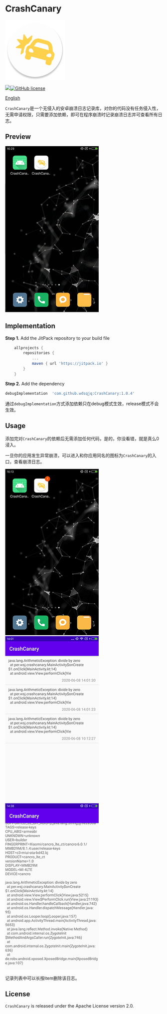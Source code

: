 ﻿# CrashCanary
![logo](img/ic_crash_logo.png)

[![](https://jitpack.io/v/wdsqjq/CrashCanary.svg)](https://jitpack.io/#wdsqjq/CrashCanary)[![GitHub license](https://img.shields.io/github/license/wdsqjq/CrashCanary.svg)](http://www.apache.org/licenses/LICENSE-2.0)

[English](./README_EN.md)

`CrashCanary`是一个无侵入的安卓崩溃日志记录库，对你的代码没有任务侵入性，无需申请权限，只需要添加依赖，即可在程序崩溃时记录崩溃日志并可查看所有日志。

## Preview

![preview](img/crash_canary.gif)

## Implementation

**Step 1.** Add the JitPack repository to your build file

```groovy
	allprojects {
		repositories {
			...
			maven { url 'https://jitpack.io' }
		}
	}
```

**Step 2.** Add the dependency

```groovy
debugImplementation  'com.github.wdsqjq:CrashCanary:1.0.4'
```

通过`debugImplementation`方式添加依赖只在debug模式生效，release模式不会生效。

## Usage

添加完对`CrashCanary`的依赖后无需添加任何代码，是的，你没看错，就是真么0浸入。

一旦你的应用发生异常崩溃，可以进入和你应用同名的图标为`CrashCanary`的入口，查看崩溃日志。

![enterance](img/enterance.png)![list](img/log_list.png)
![detail](img/detail.png)


记录列表中可以长按item删除该日志。



## License

`CrashCanary` is released under the Apache License version 2.0.